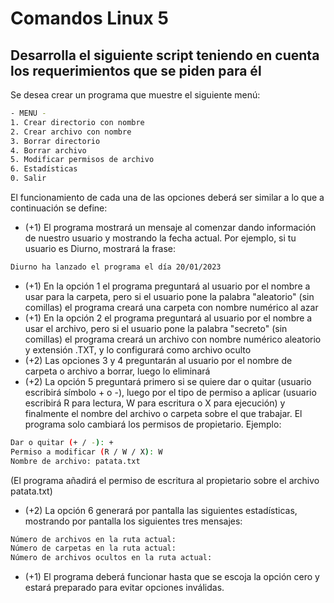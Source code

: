 # Comandos Linux 5

## Desarrolla el siguiente script teniendo en cuenta los requerimientos que se piden para él

Se desea crear un programa que muestre el siguiente menú:

```bash
- MENU -
1. Crear directorio con nombre
2. Crear archivo con nombre
3. Borrar directorio
4. Borrar archivo
5. Modificar permisos de archivo
6. Estadísticas
0. Salir
```

El funcionamiento de cada una de las opciones deberá ser similar a lo que a continuación se define:

- (+1) El programa mostrará un mensaje al comenzar dando información de nuestro usuario y mostrando la fecha actual. Por ejemplo, si tu usuario es Diurno, mostrará la frase:

```bash
Diurno ha lanzado el programa el día 20/01/2023
```

- (+1) En la opción 1 el programa preguntará al usuario por el nombre a usar para la carpeta, pero si el usuario pone la palabra "aleatorio" (sin comillas) el programa creará una carpeta con nombre numérico al azar
- (+1) En la opción 2 el programa preguntará al usuario por el nombre a usar el archivo, pero si el usuario pone la palabra "secreto" (sin comillas) el programa creará un archivo con nombre numérico aleatorio y extensión .TXT, y lo configurará como archivo oculto
- (+2) Las opciones 3 y 4 preguntarán al usuario por el nombre de carpeta o archivo a borrar, luego lo eliminará
- (+2) La opción 5 preguntará primero si se quiere dar o quitar (usuario escribirá símbolo + o -), luego por el tipo de permiso a aplicar (usuario escribirá R para lectura, W para escritura o X para ejecución) y finalmente el nombre del archivo o carpeta sobre el que trabajar. El programa solo cambiará los permisos de propietario. Ejemplo:

```bash
Dar o quitar (+ / -): +
Permiso a modificar (R / W / X): W
Nombre de archivo: patata.txt
```

(El programa añadirá el permiso de escritura al propietario sobre el archivo patata.txt)

- (+2) La opción 6 generará por pantalla las siguientes estadísticas, mostrando por pantalla los siguientes tres mensajes:

```bash
Número de archivos en la ruta actual:
Número de carpetas en la ruta actual:
Número de archivos ocultos en la ruta actual:
```

- (+1) El programa deberá funcionar hasta que se escoja la opción cero y estará preparado para evitar opciones inválidas.
